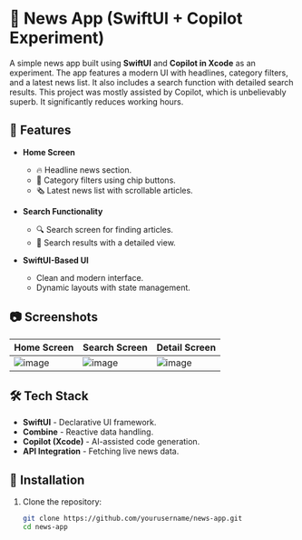 # 📰 News App (SwiftUI + Copilot Experiment)

A simple news app built using **SwiftUI** and **Copilot in Xcode** as an experiment. The app features a modern UI with headlines, category filters, and a latest news list. It also includes a search function with detailed search results.
This project was mostly assisted by Copilot, which is unbelievably superb. It significantly reduces working hours.

## 🚀 Features

- **Home Screen**
  - 🔥 Headline news section.
  - 📌 Category filters using chip buttons.
  - 🗞️ Latest news list with scrollable articles.

- **Search Functionality**
  - 🔍 Search screen for finding articles.
  - 📄 Search results with a detailed view.

- **SwiftUI-Based UI**
  - Clean and modern interface.
  - Dynamic layouts with state management.

## 📷 Screenshots

| Home Screen | Search Screen | Detail Screen |
|-------------|--------------|----------------|
| ![image](https://github.com/user-attachments/assets/a7894ff8-f454-4bc1-95cf-263407b079ba) | ![image](https://github.com/user-attachments/assets/fd485bb9-9ec8-4055-9231-8c138ad5c388) | ![image](https://github.com/user-attachments/assets/e09eeacf-5586-41cd-9c0f-0628e20d6de8) |

## 🛠️ Tech Stack

- **SwiftUI** - Declarative UI framework.
- **Combine** - Reactive data handling.
- **Copilot (Xcode)** - AI-assisted code generation.
- **API Integration** - Fetching live news data.

## 🔧 Installation

1. Clone the repository:

   ```sh
   git clone https://github.com/yourusername/news-app.git
   cd news-app
